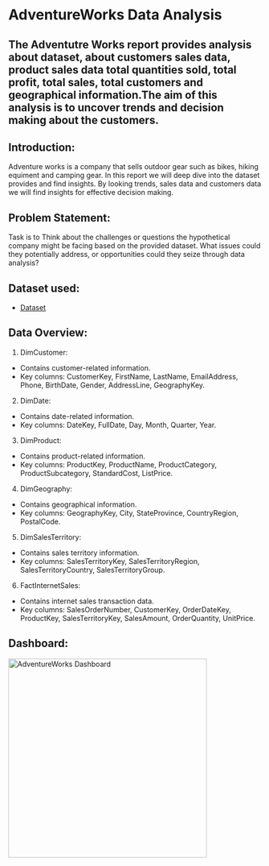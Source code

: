 # AdventureWorks Data Analysis
## The Adventutre Works report provides analysis about dataset, about customers sales data, product sales data total quantities sold, total profit, total sales, total customers and geographical information.The aim of this analysis is to uncover trends and decision making about the customers.

## Introduction:

Adventure works is a company that sells outdoor gear such as bikes, hiking equiment and camping gear. In this report we will deep dive into the dataset provides and find insights. By looking trends, sales data and customers data we will find insights for effective decision making. 

## Problem Statement:

Task is to Think about the challenges or questions the hypothetical company might be facing based on the provided dataset. What issues could they potentially address, or opportunities could they seize through data analysis?

## Dataset used:
- <a href="https://github.com/areebahanif11/Capstone_Project/blob/main/AdventureWorks.xlsx">Dataset</a>


## Data Overview:

1.	DimCustomer:
-	Contains customer-related information.
- Key columns: CustomerKey, FirstName, LastName, EmailAddress, Phone, BirthDate, Gender, AddressLine, GeographyKey.
2.	DimDate:
-	Contains date-related information.
-	Key columns: DateKey, FullDate, Day, Month, Quarter, Year.
3.	DimProduct:
-	Contains product-related information.
-	Key columns: ProductKey, ProductName, ProductCategory, ProductSubcategory, StandardCost, ListPrice.
4.	DimGeography:
-	Contains geographical information.
-	Key columns: GeographyKey, City, StateProvince, CountryRegion, PostalCode.
5.	DimSalesTerritory:
-	Contains sales territory information.
-	Key columns: SalesTerritoryKey, SalesTerritoryRegion, SalesTerritoryCountry, SalesTerritoryGroup.
6.	FactInternetSales:
-	Contains internet sales transaction data.
-	Key columns: SalesOrderNumber, CustomerKey, OrderDateKey, ProductKey, SalesTerritoryKey, SalesAmount, OrderQuantity, UnitPrice.

## Dashboard:
<img width="395" alt="AdventureWorks Dashboard" src="https://github.com/user-attachments/assets/f13baf8c-b5a2-42ce-b0ce-47f2a3ce1759" />
